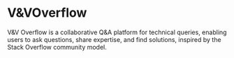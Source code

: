 # V&VOverflow
 V&V Overflow is a collaborative Q&A platform for technical queries, enabling users to ask questions, share expertise, and find solutions, inspired by the Stack Overflow community model.
